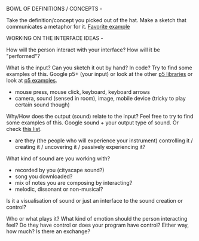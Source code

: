 
BOWL OF DEFINITIONS / CONCEPTS -

Take the definition/concept you picked out of the hat.
Make a sketch that communicates a metaphor for it.
[Favorite example](http://taeyoonchoi.com/2014/12/3771/)

WORKING ON THE INTERFACE IDEAS -

How will the person interact with your interface? 
How will it be "performed"?

What is the input? Can you sketch it out by hand? In code?
Try to find some examples of this. Google p5+ (your input) or look at the other [p5 libraries](https://p5js.org/libraries/) or look at [p5 examples](https://p5js.org/examples/). 

* mouse press, mouse click, keyboard, keyboard arrows
* camera, sound (sensed in room), image, mobile device (tricky to play certain sound though)

Why/How does the output (sound) relate to the input? Feel free to try to find some examples of this. Google sound + your output type of sound. Or check [this list](https://github.com/joshuajnoble/CIID2018p5/tree/master/wiki/music).

* are they (the people who will experience your instrument) controlling it / creating it / uncovering it / passively experiencing it?

What kind of sound are you working with?

* recorded by you (cityscape sound?)
* song you downloaded?
* mix of notes you are composing by interacting?
* melodic, dissonant or non-musical?

Is it a visualisation of sound or just an interface to the sound creation or control?

Who or what plays it?
What kind of emotion should the person interacting feel?
Do they have control or does your program have control? Either way, how much? Is there an exchange?